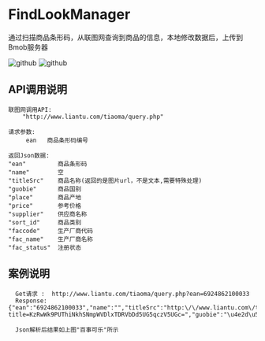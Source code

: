 FindLookManager
===============

通过扫描商品条形码，从联图网查询到商品的信息，本地修改数据后，上传到Bmob服务器


![github](https://github.com/Stonekity/Shop/blob/master/screen/Screenshot_2014-11-04-15-53-30.png)
![github](https://github.com/Stonekity/Shop/blob/master/screen/Screenshot_2014-11-04-15-56-08.png)


API调用说明
-----------

    联图网调用API: 
        "http://www.liantu.com/tiaoma/query.php"
    
    请求参数:
         ean   商品条形码编号
    
    返回Json数据:
    "ean"         商品条形码
    "name"        空
    "titleSrc"    商品名称(返回的是图片url，不是文本,需要特殊处理)
    "guobie"      商品国别
    "place"       商品产地
    "price"       参考价格
    "supplier"    供应商名称
    "sort_id"     商品类别
    "faccode"     生产厂商代码
    "fac_name"    生产厂商名称
    "fac_status"  注册状态
  

案例说明
--------

      Get请求 :  http://www.liantu.com/tiaoma/query.php?ean=6924862100033
      Response:  {"ean":"6924862100033","name":"","titleSrc":"http:\/\/www.liantu.com\/tiaoma\/eantitle.php?title=KzRwWk9PUThiNkhSNmpWVDlxTDRVbDd5UG5qczV5UGc=","guobie":"\u4e2d\u56fd","place":"\u4e2d\u56fd\u6b66\u6c49\u5e02\u4e1c\u897f\u6e56\u533a\u4e03\u652f\u6c9f","price":2.5,"supplier":"\u6b66\u6c49\u767e\u4e8b\u53ef\u4e50\u996e\u6599\u6709\u9650\u516c\u53f8","sort_id":7,"faccode":"69248621","fac_name":"\u6b66\u6c49\u767e\u4e8b\u53ef\u4e50\u996e\u6599\u6709\u9650\u516c\u53f8","fac_status":"\u6709\u6548"}
     
      Json解析后结果如上图"百事可乐"所示
      
  
  
